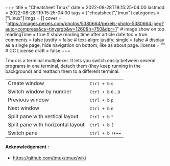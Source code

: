 +++
title = "Cheatsheet Tmux"
date = 2022-08-28T19:15:25-04:00
lastmod = 2022-08-28T19:15:25-04:00
tags = ["cheatsheet","tmux"]
categories = ["Linux"]
imgs = []
cover = "https://images.pexels.com/photos/5380664/pexels-photo-5380664.jpeg?auto=compress&cs=tinysrgb&w=1260&h=750&dpr=1"  # image show on top
readingTime = true  # show reading time after article date
toc = true
comments = false
justify = false  # text-align: justify;
single = false  # display as a single page, hide navigation on bottom, like as about page.
license = ""  # CC License
draft = false
+++

Tmux is a terminal multiplexer. It lets you switch easily between several programs in one terminal, detach them (they keep running in the background) and reattach them to a different terminal.

<!--more-->

|||
|---|---|
| Create window | <kbd>Ctrl + b</kbd> <kbd>c</kbd> |
| Switch window by number| <kbd>Ctrl + b</kbd> <kbd>0</kbd>...<kbd>9</kbd> |
| Previous window | <kbd>Ctrl + b</kbd> <kbd>p</kbd> |
| Next window | <kbd>Ctrl + b</kbd> <kbd>n</kbd> |
| Split pane with vertical layout | <kbd>Ctrl + b</kbd> <kbd>"</kbd> |
| Split pane with horizontal layout | <kbd>Ctrl + b</kbd> <kbd>{</kbd> |
| Switch pane | <kbd>Ctrl + b</kbd> <kbd>⬆️</kbd><kbd>⬇️</kbd><kbd>➡️</kbd><kbd>⬅️</kbd> |


#### Acknowledgement : 
- https://github.com/tmux/tmux/wiki